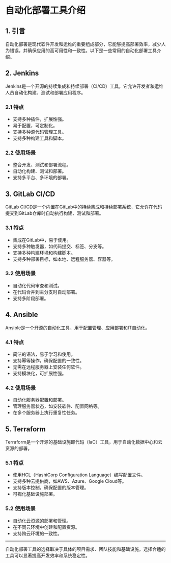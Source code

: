 # 自动化部署工具介绍

## 1. 引言

自动化部署是现代软件开发和运维的重要组成部分，它能够提高部署效率，减少人为错误，并确保应用的高可用性和一致性。以下是一些常用的自动化部署工具介绍。

## 2. Jenkins

Jenkins是一个开源的持续集成和持续部署（CI/CD）工具，它允许开发者和运维人员自动化构建、测试和部署应用程序。

### 2.1 特点

- 支持多种插件，扩展性强。
- 易于配置，可定制化。
- 支持多种源代码管理工具。
- 支持多种构建工具和脚本。

### 2.2 使用场景

- 整合开发、测试和部署流程。
- 自动化构建、测试和部署。
- 支持多平台、多环境的部署。

## 3. GitLab CI/CD

GitLab CI/CD是一个内置在GitLab中的持续集成和持续部署系统，它允许在代码提交到GitLab仓库时自动执行构建、测试和部署。

### 3.1 特点

- 集成在GitLab中，易于使用。
- 支持多种触发器，如代码提交、标签、分支等。
- 支持多种构建环境和构建脚本。
- 支持多种部署目标，如本地、远程服务器、容器等。

### 3.2 使用场景

- 自动化代码审查和测试。
- 在代码合并到主分支时自动部署。
- 支持多阶段部署。

## 4. Ansible

Ansible是一个开源的自动化工具，用于配置管理、应用部署和IT自动化。

### 4.1 特点

- 简洁的语法，易于学习和使用。
- 支持幂等操作，确保配置的一致性。
- 无需在远程服务器上安装任何软件。
- 支持模块化，可扩展性强。

### 4.2 使用场景

- 自动化服务器配置和部署。
- 管理服务器状态，如安装软件、配置网络等。
- 在多个服务器上执行重复性任务。

## 5. Terraform

Terraform是一个开源的基础设施即代码（IaC）工具，用于自动化数据中心和云资源的部署。

### 5.1 特点

- 使用HCL（HashiCorp Configuration Language）编写配置文件。
- 支持多种云提供商，如AWS、Azure、Google Cloud等。
- 支持版本控制，确保配置的版本管理。
- 可视化基础设施部署。

### 5.2 使用场景

- 自动化云资源的部署和管理。
- 在不同云环境中创建和配置资源。
- 支持跨云环境的一致性。

---

自动化部署工具的选择取决于具体的项目需求、团队技能和基础设施。选择合适的工具可以显著提高开发效率和系统稳定性。
